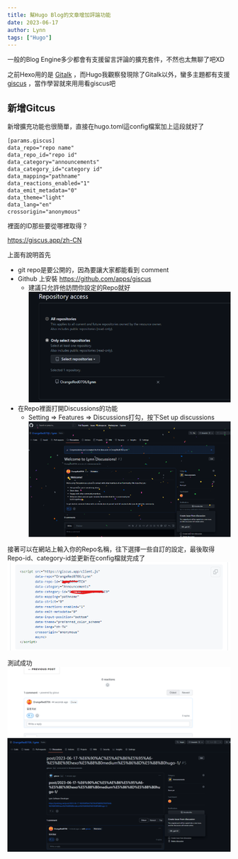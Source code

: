 ```yaml
---
title: 幫Hugo Blog的文章增加評論功能
date: 2023-06-17
author: Lynn
tags: ["Hugo"]
---
```


一般的Blog Engine多少都會有支援留言評論的擴充套件，不然也太無聊了吧XD

<!--more-->

之前Hexo用的是 [Gitalk](ttps://github.com/gitalk/gitalk) ，而Hugo我觀察發現除了Gitalk以外，蠻多主題都有支援 [giscus](https://github.com/giscus/giscus) ，當作學習就來用用看giscus吧

## 新增Gitcus

新增擴充功能也很簡單，直接在hugo.toml這config檔案加上這段就好了
```
[params.giscus]
data_repo="repo name"
data_repo_id="repo id"
data_category="announcements"
data_category_id="category id"
data_mapping="pathname"
data_reactions_enabled="1"
data_emit_metadata="0"
data_theme="light"
data_lang="en"
crossorigin="anonymous"
```

裡面的ID那些要從哪裡取得？

https://giscus.app/zh-CN

上面有說明首先
* git repo是要公開的，因為要讓大家都能看到 comment
* Github 上安裝 https://github.com/apps/giscus
    * 建議只允許他訪問你設定的Repo就好
    ![](./img/upload_c1dc11505b90f1a13af6f179937663aa.png) 
* 在Repo裡面打開Discussions的功能 
    * Setting => Features => Discussions打勾，按下Set up discussions
    ![](./img/upload_d3c35d97711f545a70ea8ea603d0454c.png)

接著可以在網站上輸入你的Repo名稱，往下選擇一些自訂的設定，最後取得Repo-id、category-id並更新在config檔就完成了
![](./img/upload_89b3ed9f26c3617029f155cd5de67606.png)

測試成功
![](./img/upload_b3548377dc8901d91922e2a5f00366b0.png)
![](./img/upload_6b191eb69a0ddf8f5a057ed403c0bf3c.png)

